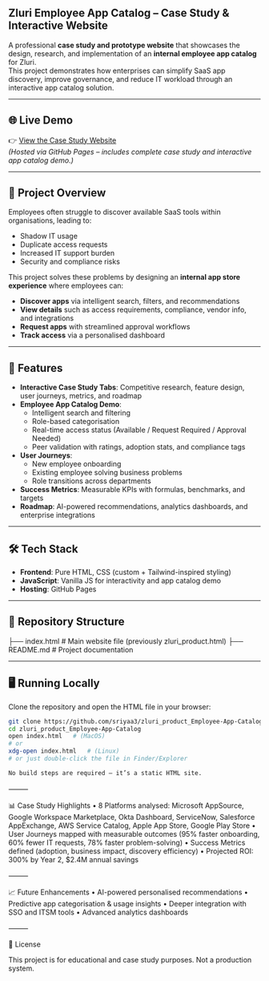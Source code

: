 ## Zluri Employee App Catalog – Case Study & Interactive Website

A professional **case study and prototype website** that showcases the design, research, and implementation of an **internal employee app catalog** for Zluri.  
This project demonstrates how enterprises can simplify SaaS app discovery, improve governance, and reduce IT workload through an interactive app catalog solution.  

---

## 🌐 Live Demo

👉 [View the Case Study Website](https://zluri-product-employee-app-catalog.onrender.com/)  
*(Hosted via GitHub Pages – includes complete case study and interactive app catalog demo.)*

---

## 📖 Project Overview

Employees often struggle to discover available SaaS tools within organisations, leading to:  
- Shadow IT usage  
- Duplicate access requests  
- Increased IT support burden  
- Security and compliance risks  

This project solves these problems by designing an **internal app store experience** where employees can:  
- **Discover apps** via intelligent search, filters, and recommendations  
- **View details** such as access requirements, compliance, vendor info, and integrations  
- **Request apps** with streamlined approval workflows  
- **Track access** via a personalised dashboard  

---

## 🚀 Features

- **Interactive Case Study Tabs**: Competitive research, feature design, user journeys, metrics, and roadmap  
- **Employee App Catalog Demo**:  
  - Intelligent search and filtering  
  - Role-based categorisation  
  - Real-time access status (Available / Request Required / Approval Needed)  
  - Peer validation with ratings, adoption stats, and compliance tags  
- **User Journeys**:  
  - New employee onboarding  
  - Existing employee solving business problems  
  - Role transitions across departments  
- **Success Metrics**: Measurable KPIs with formulas, benchmarks, and targets  
- **Roadmap**: AI-powered recommendations, analytics dashboards, and enterprise integrations  

---

## 🛠️ Tech Stack

- **Frontend**: Pure HTML, CSS (custom + Tailwind-inspired styling)  
- **JavaScript**: Vanilla JS for interactivity and app catalog demo  
- **Hosting**: GitHub Pages  

---

## 📂 Repository Structure

├── index.html       # Main website file (previously zluri_product.html)
├── README.md        # Project documentation

---

## 🖥️ Running Locally

Clone the repository and open the HTML file in your browser:

```bash
git clone https://github.com/sriyaa3/zluri_product_Employee-App-Catalog.git
cd zluri_product_Employee-App-Catalog
open index.html   # (MacOS)
# or
xdg-open index.html   # (Linux)
# or just double-click the file in Finder/Explorer

No build steps are required — it’s a static HTML site.
```

⸻

📊 Case Study Highlights
	•	8 Platforms analysed: Microsoft AppSource, Google Workspace Marketplace, Okta Dashboard, ServiceNow, Salesforce AppExchange, AWS Service Catalog, Apple App Store, Google Play Store
	•	User Journeys mapped with measurable outcomes (95% faster onboarding, 60% fewer IT requests, 78% faster problem-solving)
	•	Success Metrics defined (adoption, business impact, discovery efficiency)
	•	Projected ROI: 300% by Year 2, $2.4M annual savings

⸻

📈 Future Enhancements
	•	AI-powered personalised recommendations
	•	Predictive app categorisation & usage insights
	•	Deeper integration with SSO and ITSM tools
	•	Advanced analytics dashboards

⸻

📜 License

This project is for educational and case study purposes. Not a production system.

